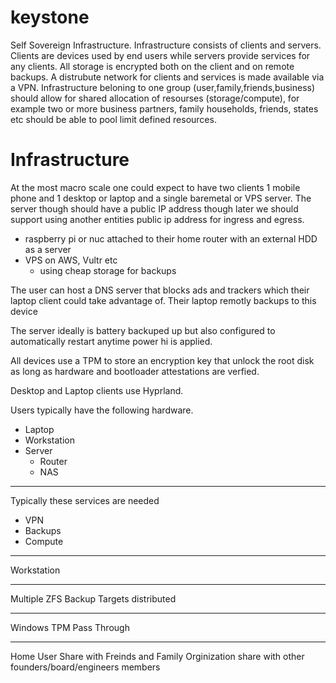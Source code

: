 # keystone

Self Sovereign Infrastructure. Infrastructure consists of clients and servers. Clients are devices used by end users while 
servers provide services for any clients. All storage is encrypted both on the client and on remote backups. A distrubute network for clients and services is made available via a VPN. Infrastructure beloning to one group (user,family,friends,business) should allow for shared allocation of resourses (storage/compute), for example two or more business partners, family households, friends, states etc should be able to pool limit defined resources.

# Infrastructure

At the most macro scale one could expect to have two clients 1 mobile phone and 1 desktop or laptop and a single baremetal or VPS server. The server though should have a public IP address though later we should support using another entities public ip address for ingress and egress. 

- raspberry pi or nuc attached to their home router with an external HDD as a server
- VPS on AWS, Vultr etc
  - using cheap storage for backups

The user can host a DNS server that blocks ads and trackers which their laptop client could take advantage of. Their laptop remotly backups to this device

The server ideally is battery backuped up but also configured to automatically restart anytime power hi is applied.

All devices use a TPM to store an encryption key that unlock the root disk as long as hardware and bootloader attestations are verfied.


Desktop and Laptop clients use Hyprland.  

Users typically have the following hardware.

- Laptop
- Workstation
- Server
  - Router
  - NAS

---

Typically these services are needed

- VPN
- Backups
- Compute

---

Workstation

---

Multiple ZFS Backup Targets distributed 

---

Windows TPM Pass Through

---

Home User Share with Freinds and Family
Orginization share with other founders/board/engineers members
